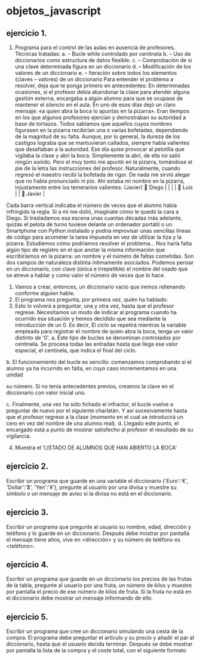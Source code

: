 # objetos_javascript

## ejercicio 1.
1. Programa para el control de las aulas en ausencia de profesores.
Técnicas tratadas:
a. – Bucle while controlado por centinela
b. – Uso de diccionarios como estructura de datos flexible.
c. – Comprobación de si una clave determinada figura en un diccionario
d. – Modificación de los valores de un diccionario
e. – Iteración sobre todos los elementos (claves – valores) de un diccionario
Para entender el problema a resolver, deja que te ponga primero en antecedentes:
En determinadas ocasiones, si el profesor debía abandonar la clase para atender alguna
gestión externa, encargaba a algún alumno para que se ocupase de mantener el silencio
en el aula. En uno de esos días dejó un claro mensaje: «a quien abra la boca lo apuntas
en la pizarra».
Eran tiempos en los que algunos profesores ejercían y demostraban su autoridad a base
de tortazos. Todos sabíamos que aquellos cuyos nombres figurasen en la pizarra
recibirían una o varias bofetadas, dependiendo de la magnitud de su falta.
Aunque, por lo general, la dureza de los castigos lograba que se mantuvieran callados,
siempre había valientes que desafiaban a la autoridad.
Ese día quise provocar al pelotilla que vigilaba la clase y abrí la boca. Simplemente la
abrí, de ella no salió ningún sonido. Pero el muy tonto me apuntó en la pizarra,
tomándose al pie de la letra las instrucciones del profesor.
Naturalmente, cuando regresó el maestro recibí la bofetada de rigor. De nada me sirvió
alegar que no había pronunciado ni pío.
Ahí estaba mi nombre en la pizarra, injustamente entre los temerarios valientes: (Javier)
 Diego | | | |
 Luis | |
 Javier |

Cada barra vertical indicaba el número de veces que el alumno había infringido la regla.
Si a mí me dolió, imagínate cómo le quedó la cara a Diego.
Si trasladamos esa escena unas cuantas décadas más adelante, quizás el pelota de turno
tuviese delante un ordenador portátil o un Smartphone con Python instalado y podría
improvisar unas sencillas líneas de código para acometer la tarea impuesta en vez de
utilizar la tiza y la pizarra.
Estudiemos cómo podríamos resolver el problema...
Nos haría falta algún tipo de registro en el que anotar la misma información que
escribiríamos en la pizarra: un nombre y el número de faltas cometidas.
Son dos campos de naturaleza distinta íntimamente asociados. Podemos pensar en un
diccionario, con clave (única e irrepetible) el nombre del osado que se atreve a hablar y
como valor el número de veces que lo hace.
1) Vamos a crear, entonces, un diccionario vacío que iremos rellenando conforme
alguien hable.
2) El programa nos pregunta, por primera vez, quién ha hablado:
3) Esto lo volverá a preguntar, una y otra vez, hasta que el profesor regrese.
Necesitamos un modo de indicar al programa cuando ha ocurrido esa situación y
hemos decidido que sea mediante la introducción de un 0. Es decir, El ciclo se
repetirá mientras la variable empleada para registrar el nombre de quien abra la
boca, tenga un valor distinto de '0'.
a. Este tipo de bucles se denominan controlados por centinela. Se procesa
todas las entradas hasta que llega ese valor especial, el centinela, que indica
el final del ciclo.

b. El funcionamiento del bucle es sencillo: comenzamos comprobando si el
alumno ya ha incurrido en falta, en cuyo caso incrementamos en una unidad

su número. Si no tenía antecedentes previos, creamos la clave en el
diccionario con valor inicial uno.

c. Finalmente, una vez ha sido fichado el infractor, el bucle vuelve a preguntar
de nuevo por el siguiente charlatán. Y así sucesivamente hasta que el
profesor regrese a la clase (momento en el cual se introducirá un cero en vez
del nombre de una alumno real).
d. Llegado este punto, el encargado está a punto de mostrar satisfecho al
profesor el resultado de su vigilancia.

4) Muestra el 'LISTADO DE ALUMNOS QUE HAN ABIERTO LA BOCA'

## ejercicio 2.

Escribir un programa que guarde en una variable el diccionario {'Euro':'€', 'Dollar':'$',
'Yen':'¥'}, pregunte al usuario por una divisa y muestre su símbolo o un mensaje de aviso
si la divisa no está en el diccionario.

## ejercicio 3.

Escribir un programa que pregunte al usuario su nombre, edad, dirección y teléfono y
lo guarde en un diccionario. Después debe mostrar por pantalla el mensaje <nombre>
tiene <edad> años, vive en <dirección> y su número de teléfono es <teléfono>.

## ejercicio 4.

Escribir un programa que guarde en un diccionario los precios de las frutas de la tabla,
pregunte al usuario por una fruta, un número de kilos y muestre por pantalla el precio
de ese número de kilos de fruta. Si la fruta no está en el diccionario debe mostrar un
mensaje informando de ello.

## ejercicio 5. 
Escribir un programa que cree un diccionario simulando una cesta de la compra. El
programa debe preguntar el artículo y su precio y añadir el par al diccionario, hasta que
el usuario decida terminar. Después se debe mostrar por pantalla la lista de la compra
y el coste total, con el siguiente formato
